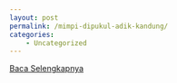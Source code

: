 ```yaml
---
layout: post
permalink: /mimpi-dipukul-adik-kandung/
categories:
    - Uncategorized
---
```


[Baca Selengkapnya](/09)